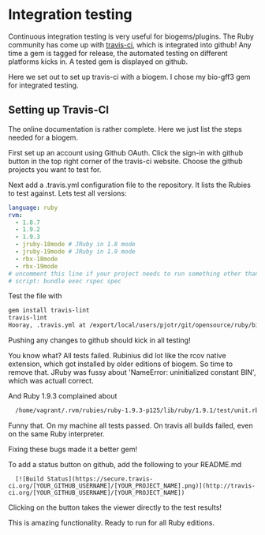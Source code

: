 # Integration testing

Continuous integration testing is very useful for biogems/plugins. The Ruby 
community has come up with [travis-ci](http://about.travis-ci.org/), which is
integrated into github! Any time a gem is tagged for release, the automated
testing on different platforms kicks in. A tested gem is displayed on github.

Here we set out to set up travis-ci with a biogem. I chose my bio-gff3 gem 
for integrated testing.

## Setting up Travis-CI

The online documentation is rather complete. Here we just list the steps needed
for a biogem.

First set up an account using Github OAuth. Click the sign-in with github button in the top
right corner of the travis-ci website. Choose the github projects you want to test for.

Next add a .travis.yml configuration file to the repository. It lists the Rubies to
test against. Lets test all versions:

```yaml
language: ruby
rvm:
  - 1.8.7
  - 1.9.2
  - 1.9.3
  - jruby-18mode # JRuby in 1.8 mode
  - jruby-19mode # JRuby in 1.9 mode
  - rbx-18mode
  - rbx-19mode
# uncomment this line if your project needs to run something other than `rake`:
# script: bundle exec rspec spec
```

Test the file with

```bash
gem install travis-lint
travis-lint 
Hooray, .travis.yml at /export/local/users/pjotr/git/opensource/ruby/bioruby-gff3/.travis.yml seems to be solid!
```

Pushing any changes to github should kick in all testing!

You know what? All tests failed. Rubinius did lot like the rcov native extension, which 
got installed by older editions of biogem. So time to remove that. JRuby was fussy about
'NameError: uninitialized constant BIN', which was actuall correct. 

And Ruby 1.9.3 complained about
  
```bash
  /home/vagrant/.rvm/rubies/ruby-1.9.3-p125/lib/ruby/1.9.1/test/unit.rb:167:in 'block in non_options': file not found: test/**/test_*.rb (ArgumentError)
```

Funny that. On my machine all tests passed. On travis all builds failed, even on the same 
Ruby interpreter. 

Fixing these bugs made it a better gem!

To add a status button on github, add the following to your README.md

```
  [![Build Status](https://secure.travis-ci.org/[YOUR_GITHUB_USERNAME]/[YOUR_PROJECT_NAME].png)](http://travis-ci.org/[YOUR_GITHUB_USERNAME]/[YOUR_PROJECT_NAME])
```

Clicking on the button takes the viewer directly to the test results!

This is amazing functionality. Ready to run for all Ruby editions.



